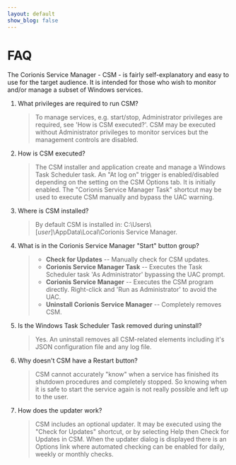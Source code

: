 ```yaml
---
layout: default
show_blog: false
---
```

# FAQ

The Corionis Service Manager - CSM - is fairly self-explanatory and easy
to use for the target audience. It is intended for those who wish to 
monitor and/or manage a subset of Windows services.

 1. What privileges are required to run CSM?
    > To manage services, e.g. start/stop, Administrator privileges are required, 
      see 'How is CSM executed?'. CSM may be executed without Administrator
      privileges to monitor services but the management controls are disabled.
 2. How is CSM executed?
    > The CSM installer and application create and manage a Windows Task
      Scheduler task. An "At log on" trigger is enabled/disabled depending
      on the setting on the CSM Options tab. It is initially enabled. The 
      "Corionis Service Manager Task" shortcut may be used to execute CSM
      manually and bypass the UAC warning.
 3. Where is CSM installed?
    > By default CSM is installed in: C:\Users\\[*user*]\AppData\Local\Corionis Service Manager\.
 4. What is in the Corionis Service Manager "Start" button group?
    > * **Check for Updates** -- Manually check for CSM updates.
    > * **Corionis Service Manager Task** -- Executes the Task Scheduler task 'As Administrator' bypassing the UAC prompt. 
    > * **Corionis Service Manager** -- Executes the CSM program directly. Right-click and 'Run as Administrator' to avoid the UAC.
    > * **Uninstall Corionis Service Manager** -- Completely removes CSM.
 5. Is the Windows Task Scheduler Task removed during uninstall?
    > Yes. An uninstall removes all CSM-related elements including it's JSON configuration file and any log file.
 6. Why doesn't CSM have a Restart button?
    > CSM cannot accurately "know" when a service has finished its shutdown
      procedures and completely stopped. So knowing when it is safe to
      start the service again is not really possible and left up to the user.
 7. How does the updater work?
    > CSM includes an optional updater. It may be executed using the "Check for Updates" shortcut, or by
      selecting Help then Check for Updates in CSM. When the updater dialog is displayed there is an Options link
      where automated checking can be enabled for daily, weekly or monthly checks.

